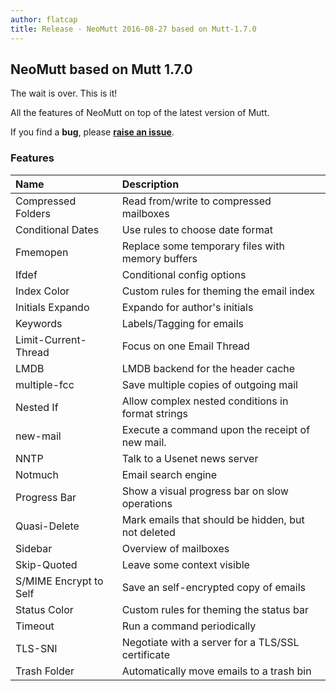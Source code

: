 ```yaml
---
author: flatcap
title: Release - NeoMutt 2016-08-27 based on Mutt-1.7.0
---
```


## NeoMutt based on Mutt 1.7.0

The wait is over. This is it!

All the features of NeoMutt on top of the latest version of Mutt.

If you find a **bug**, please
**[raise an issue](https://github.com/neomutt/neomutt/issues/new)**.

### Features

| Name                   | Description                                        |
| :--------------------- | :------------------------------------------------- |
| Compressed Folders     | Read from/write to compressed mailboxes            |
| Conditional Dates      | Use rules to choose date format                    |
| Fmemopen               | Replace some temporary files with memory buffers   |
| Ifdef                  | Conditional config options                         |
| Index Color            | Custom rules for theming the email index           |
| Initials Expando       | Expando for author's initials                      |
| Keywords               | Labels/Tagging for emails                          |
| Limit-Current-Thread   | Focus on one Email Thread                          |
| LMDB                   | LMDB backend for the header cache                  |
| multiple-fcc           | Save multiple copies of outgoing mail              |
| Nested If              | Allow complex nested conditions in format strings  |
| new-mail               | Execute a command upon the receipt of new mail.    |
| NNTP                   | Talk to a Usenet news server                       |
| Notmuch                | Email search engine                                |
| Progress Bar           | Show a visual progress bar on slow operations      |
| Quasi-Delete           | Mark emails that should be hidden, but not deleted |
| Sidebar                | Overview of mailboxes                              |
| Skip-Quoted            | Leave some context visible                         |
| S/MIME Encrypt to Self | Save an self-encrypted copy of emails              |
| Status Color           | Custom rules for theming the status bar            |
| Timeout                | Run a command periodically                         |
| TLS-SNI                | Negotiate with a server for a TLS/SSL certificate  |
| Trash Folder           | Automatically move emails to a trash bin           |

